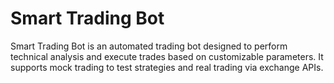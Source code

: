 # Smart Trading Bot
Smart Trading Bot is an automated trading bot designed to perform technical analysis and execute trades based on customizable parameters. It supports mock trading to test strategies and real trading via exchange APIs.
